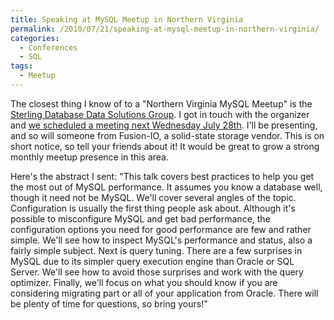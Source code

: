 ```yaml
---
title: Speaking at MySQL Meetup in Northern Virginia
permalink: /2010/07/21/speaking-at-mysql-meetup-in-northern-virginia/
categories:
  - Conferences
  - SQL
tags:
  - Meetup
---
```

The closest thing I know of to a "Northern Virginia MySQL Meetup" is the [Sterling Database Data Solutions Group][1]. I got in touch with the organizer and [we scheduled a meeting next Wednesday July 28th][2]. I'll be presenting, and so will someone from Fusion-IO, a solid-state storage vendor. This is on short notice, so tell your friends about it! It would be great to grow a strong monthly meetup presence in this area.

Here's the abstract I sent: "This talk covers best practices to help you get the most out of MySQL performance. It assumes you know a database well, though it need not be MySQL. We'll cover several angles of the topic. Configuration is usually the first thing people ask about. Although it's possible to misconfigure MySQL and get bad performance, the configuration options you need for good performance are few and rather simple. We'll see how to inspect MySQL's performance and status, also a fairly simple subject. Next is query tuning. There are a few surprises in MySQL due to its simpler query execution engine than Oracle or SQL Server. We'll see how to avoid those surprises and work with the query optimizer. Finally, we'll focus on what you should know if you are considering migrating part or all of your application from Oracle. There will be plenty of time for questions, so bring yours!"

 [1]: http://www.meetup.com/The-Sterling-dbuser-Meetup-Group/
 [2]: http://www.meetup.com/The-Sterling-dbuser-Meetup-Group/calendar/13862820/
